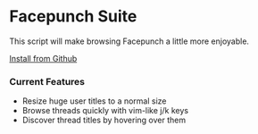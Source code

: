 Facepunch Suite
===

This script will make browsing Facepunch a little more enjoyable.
  
[Install from Github](https://github.com/luastoned/facepunch-suite/raw/master/FPSuite.user.js)

### Current Features
* Resize huge user titles to a normal size
* Browse threads quickly with vim-like j/k keys
* Discover thread titles by hovering over them
